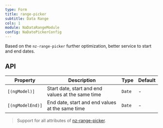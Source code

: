 ```yaml
---
type: Form
title: range-picker
subtitle: Data Range
cols: 1
module: NaDataRangeModule
config: NaDatePickerConfig
---
```


Based on the `nz-range-picker` further optimization, better service to start and end dates.

## API

| Property         | Description                          | Type   | Default |
| ---------------- | ------------------------------------ | ------ | ------- |
| `[(ngModel)]`    | Start date, start and end values at the same time | `Date` | -       |
| `[(ngModelEnd)]` | End date, start and end values at the same time | `Date` | -       |

> Support for all attributes of [nz-range-picker](https://ng.ant.design/components/date-picker/zh#nz-range-picker).
